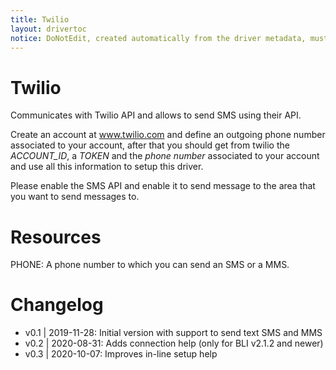 ```yaml
---
title: Twilio
layout: drivertoc
notice: DoNotEdit, created automatically from the driver metadata, must be updated on the driver itself
---
```


# Twilio

Communicates with Twilio API and allows to send SMS using their API.

Create an account at www.twilio.com and define an outgoing phone number associated to your account, after that you should get from twilio the *ACCOUNT_ID*, a *TOKEN* and the *phone number* associated to your account and use all this information to setup this driver.

Please enable the SMS API and enable it to send message to the area that you want to send messages to.


# Resources

PHONE: A phone number to which you can send an SMS or a MMS.

# Changelog
- v0.1 | 2019-11-28: Initial version with support to send text SMS and MMS
- v0.2 | 2020-08-31: Adds connection help (only for BLI v2.1.2 and newer)
- v0.3 | 2020-10-07: Improves in-line setup help

